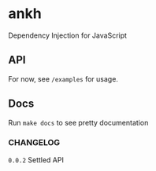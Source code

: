 ankh
========

Dependency Injection for JavaScript

## API

For now, see `/examples` for usage.

## Docs

Run `make docs` to see pretty documentation



### CHANGELOG

`0.0.2` Settled API



